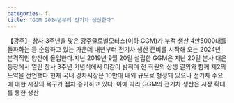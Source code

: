 ```yaml
---
categories: f
title: "GGM 2024년부터 전기차 생산한다"
---
```

【광주】 창사 3주년을 맞은 광주글로벌모터스(이하 GGM)가 누적 생산 4만5000대를 돌파하는 등 순항하고 있는 가운데 내년부터 전기차 생산 준비를 시작해 오는 2024년 본격적인 양산에 돌입한다.지난 2019년 9월 20일 설립한 GGM은 지난 20일 본사 대운동장에서 열린 창사 3주년 기념식에서 이같이 밝히며 전 직원의 상생 결의와 함께 제2의 도약을 선언했다.현재 국내 경차시장은 10만대 내외 규모로 형성돼 있으나 전기차 수요에 대한 시장의 욕구가 점차 증가하고 있다. 이에 따라 GGM의 전기차 생산은 시장 확대를 통한 생산